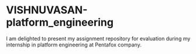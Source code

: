 # VISHNUVASAN-platform_engineering
I am delighted to present my assignment repository for evaluation during my internship in platform engineering at Pentafox company.
